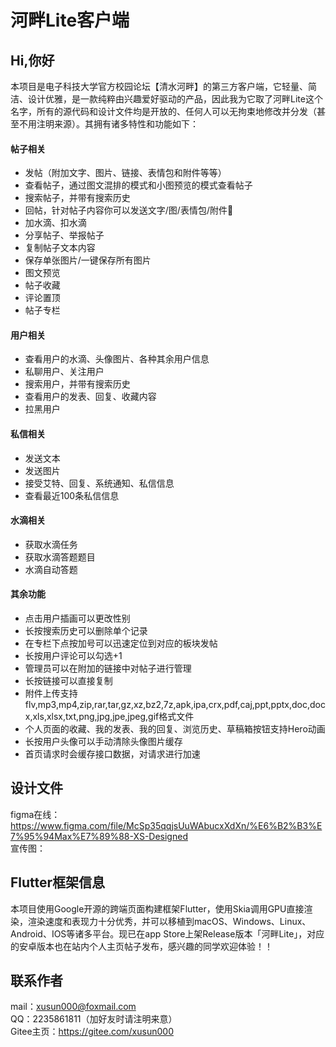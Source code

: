 # 河畔Lite客户端

## Hi,你好
本项目是电子科技大学官方校园论坛【清水河畔】的第三方客户端，它轻量、简洁、设计优雅，是一款纯粹由兴趣爱好驱动的产品，因此我为它取了河畔Lite这个名字，所有的源代码和设计文件均是开放的、任何人可以无拘束地修改并分发（甚至不用注明来源）。其拥有诸多特性和功能如下：  

#### 帖子相关
- 发帖（附加文字、图片、链接、表情包和附件等等）  
- 查看帖子，通过图文混排的模式和小图预览的模式查看帖子  
- 搜索帖子，并带有搜索历史  
- 回帖，针对帖子内容你可以发送文字/图/表情包/附件📎  
- 加水滴、扣水滴  
- 分享帖子、举报帖子  
- 复制帖子文本内容  
- 保存单张图片/一键保存所有图片  
- 图文预览  
- 帖子收藏  
- 评论置顶  
- 帖子专栏  

#### 用户相关
- 查看用户的水滴、头像图片、各种其余用户信息  
- 私聊用户、关注用户  
- 搜索用户，并带有搜索历史  
- 查看用户的发表、回复、收藏内容  
- 拉黑用户  

#### 私信相关
- 发送文本  
- 发送图片  
- 接受艾特、回复、系统通知、私信信息  
- 查看最近100条私信信息  

#### 水滴相关
- 获取水滴任务  
- 获取水滴答题题目  
- 水滴自动答题  

#### 其余功能
- 点击用户插画可以更改性别  
- 长按搜索历史可以删除单个记录  
- 在专栏下点按加号可以迅速定位到对应的板块发帖  
- 长按用户评论可以勾选+1  
- 管理员可以在附加的链接中对帖子进行管理  
- 长按链接可以直接复制  
- 附件上传支持flv,mp3,mp4,zip,rar,tar,gz,xz,bz2,7z,apk,ipa,crx,pdf,caj,ppt,pptx,doc,docx,xls,xlsx,txt,png,jpg,jpe,jpeg,gif格式文件  
- 个人页面的收藏、我的发表、我的回复、浏览历史、草稿箱按钮支持Hero动画  
- 长按用户头像可以手动清除头像图片缓存  
- 首页请求时会缓存接口数据，对请求进行加速  

## 设计文件
figma在线：https://www.figma.com/file/McSp35qqjsUuWAbucxXdXn/%E6%B2%B3%E7%95%94Max%E7%89%88-XS-Designed  
宣传图：

## Flutter框架信息
本项目使用Google开源的跨端页面构建框架Flutter，使用Skia调用GPU直接渲染，渲染速度和表现力十分优秀，并可以移植到macOS、Windows、Linux、Android、IOS等诸多平台。现已在app Store上架Release版本「河畔Lite」，对应的安卓版本也在站内个人主页帖子发布，感兴趣的同学欢迎体验！！  

## 联系作者
mail：xusun000@foxmail.com  
QQ：2235861811（加好友时请注明来意）  
Gitee主页：https://gitee.com/xusun000  